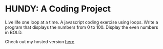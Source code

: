 # HUNDY: A Coding Project

Live life one loop at a time. A javascript coding exercise using loops. Write a program that displays the numbers from 0 to 100. Display the even numbers in BOLD.

Check out my hosted version [here](http://hundy.robertbecket.com).
